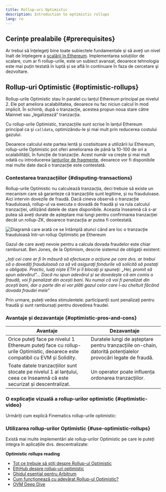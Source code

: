 ```yaml
---
title: Rollup-uri Optimistic
description: Introduction to optimistic rollups
lang: ro
---
```


## Cerințe prealabile {#prerequisites}

Ar trebui să înţelegeţi bine toate subiectele fundamentale și să aveţi un nivel înalt de înţelegere a [scalării în Ethereum](/developers/docs/scaling/). Implementarea soluțiilor de scalare, cum ar fi rollup-urile, este un subiect avansat, deoarece tehnologia este mai puțin testată în luptă și se află în continuare în faza de cercetare şi dezvoltare.

## Rollup-uri Optimistic {#optimistic-rollups}

Rollup-urile Optimistic stau în paralel cu lanțul Ethereum principal pe nivelul 2. Ele pot ameliora scalabilitatea, deoarece nu fac niciun calcul în mod implicit. În schimb, după o tranzacție, acestea propun noua stare către Mainnet sau „legalizează” tranzacția.

Cu rollup-urile Optimistic, tranzacțiile sunt scrise în lanțul Ethereum principal ca şi `calldata`, optimizându-le și mai mult prin reducerea costului gazului.

Deoarece calculul este partea lentă și costisitoare a utilizării lui Ethereum, rollup-urile Optimistic pot oferi ameliorarea de până la 10-100 de ori a scalabilității, în funcție de tranzacție. Acest număr va crește și mai mult odată cu introducerea [lanţurilor de fragmente](/roadmap/danksharding), deoarece vor fi disponibile mai multe date dacă o tranzacție este contestată.

### Contestarea tranzacțiilor {#disputing-transactions}

Rollup-urile Optimistic nu calculează tranzacția, deci trebuie să existe un mecanism care să garanteze că tranzacțiile sunt legitime, și nu frauduloase. Aici intervin dovezile de fraudă. Dacă cineva observă o tranzacție frauduloasă, rollup-ul va executa o dovadă de fraudă și va rula calculul tranzacției, utilizând datele de stare disponibile. Aceasta înseamnă că s-ar putea să aveți durate de așteptare mai lungi pentru confirmarea tranzacției decât un rollup-ZK, deoarece tranzacția ar putea fi contestată.

![Diagramă care arată ce se întâmplă atunci când are loc o tranzacție frauduloasă într-un rollup Optimistic pe Ethereum](./optimistic-rollups.png)

Gazul de care aveţi nevoie pentru a calcula dovada fraudelor este chiar rambursat. Ben Jones, de la Optimism, descrie sistemul de obligaţii existent:

_„toți cei care ar fi în măsură să efectueze o acţiune pe care dvs. ar trebui să o dovediţi frauduloasă ca să vă asiguraţi fondurile vă solicită să postaţi o obligaţie. Practic, luaţi niște ETH și îl blocaţi și spuneţi: „Hei, promit să spun adevărul”... Dacă nu spun adevărul și se dovedește că am comis o fraudă, voi fi penalizat din acești bani. Nu numai că voi fi penalizat din acești bani, dar o parte din ei vor plăti gazul celor care l-au cheltuit făcând dovada fraudei mele_"

Prin urmare, puteți vedea stimulentele: participanții sunt penalizați pentru fraudă și sunt rambursați pentru dovedirea fraudei.

### Avantaje și dezavantaje {#optimistic-pros-and-cons}

| Avantaje                                                                                                                     | Dezavantaje                                                                                                  |
| ---------------------------------------------------------------------------------------------------------------------------- | ------------------------------------------------------------------------------------------------------------ |
| Orice puteţi face pe nivelul 1 Ethereum puteţi face cu rollup-urile Optimistic, deoarece este compatibil cu EVM și Solidity. | Duratele lungi de așteptare pentru tranzacțiile on-chain, datorită potențialelor provocări legate de fraudă. |
| Toate datele tranzacțiilor sunt stocate pe nivelul 1 al lanțului, ceea ce înseamnă că este securizat și descentralizat.      | Un operator poate influența ordonarea tranzacțiilor.                                                         |

### O explicație vizuală a rollup-urilor optimistic {#optimistic-video}

Urmăriți cum explică Finematics rollup-urile optimistic:

<YouTube id="7pWxCklcNsU" start="263" />

### Utilizarea rollup-urilor Optimistic {#use-optimistic-rollups}

Există mai multe implementări ale rollup-urilor Optimistic pe care le puteți integra în aplicațiile dvs. descentralizate:

<RollupProductDevDoc rollupType="optimistic" />

**Optimistic rollups reading**

- [Tot ce trebuie să știți despre Rollup-ul Optimistic](https://research.paradigm.xyz/rollups)
- [EthHub despre rollup-uri optimistic](https://docs.ethhub.io/ethereum-roadmap/layer-2-scaling/optimistic_rollups/)
- [Ghidul esențial pentru Arbitrum](https://newsletter.banklesshq.com/p/the-essential-guide-to-arbitrum)
- [Cum funcționează cu adevărat Rollup-ul Optimistic?](https://research.paradigm.xyz/optimism)
- [OVM Deep Dive](https://medium.com/ethereum-optimism/ovm-deep-dive-a300d1085f52)
